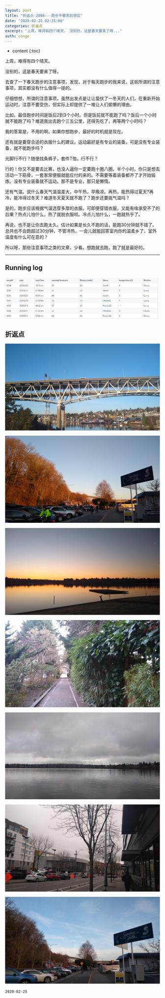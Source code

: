 ```yaml
---
layout: post
title: "折返点-2008---跑步不要思前想后"
date: "2020-02-25 02:25:00"
categories: 折返点
excerpt: "上周，难得有四个晴天。 没别的，这是春天要来了呀..."
auth: conge
---
```

* content
{:toc}

上周，难得有四个晴天。

没别的，这是春天要来了呀。

去查了一下春天跑步的注意事项，发现，对于每天跑步的我来说，这些所谓的注意事项，其实都没有什么值得一提的。

仔细想想，所谓的注意事项，虽然出发点是让让蛰伏了一冬天的人们，在重新开始运动时，注意不要受伤，但实际上却提供了一堆让人们偷懒的理由。

比如，最佳跑步时间是饭后2到3个小时。但是饭前就不能跑了吗？饭后一个小时就不能跑了吗？难道我出去跑个三五公里，还得先吃了，再等两个小时吗？

我的答案是，不用的啊。如果你想跑步，最好的时机就是现在。

还有就是要穿合适的衣服什么的建议。运动最好是有专业的装备。可是没有专业装备，就不能跑步吗？

光脚行不行？随便找条裤子，套件T恤，行不行？

行的！你又不是要去比赛，也没人逼你一定要跑十圈八圈，半个小时。你只是想去活动一下筋骨，一套家常便服就能应付的来的。不需要等着装备都齐了才开始锻炼。没有专业装备就不运动，那不是专业，那只是懒惰。

还有气温。说什么春天气温温差大，中午热，早晚凉。再热，能热得过夏天?再冷，能冷得过冬天？难道冬天夏天就不跑了？跑步还要挑气温吗？

是的，跑步应该根据气温选穿多厚的衣服。可即便穿错衣服，又能有啥承受不了的后果？热点儿怕什么，热了就脱衣服呗。冷点儿怕什么，一跑就热乎了。

再说，也不是让你去跑太久。估计如果是长久不跑的话，能跑30分钟就不错了。总共也不会跑超过30分钟，不管冷热，一会儿就能回答室内你的温柔乡了，室外温度有什么可在意的？

所以呀，那些注意事项之类的文章，少看。想跑就去跑，跑了就是最好的。

-----

## Running log
![Running log week 08，2020](/assets/images/折返点/118382-52d47f9877258daf.png)


## 折返点
![20200220.jpg](/assets/images/折返点/118382-7ced7166d2437365.jpg)

![20200219.jpg](/assets/images/折返点/118382-039c3c6a12eb8575.jpg)

![20200218.jpg](/assets/images/折返点/118382-8fc4541658236471.jpg)

![20200217.jpg](/assets/images/折返点/118382-6b39b3f476752772.jpg)

![20200216.jpg](/assets/images/折返点/118382-9dd5878d19c5d36b.jpg)

![20200222.jpg](/assets/images/折返点/118382-ed0a8b56ab37af2c.jpg)

![20200221.jpg](/assets/images/折返点/118382-2cbfe0cc3efcc635.jpg)


```
2020-02-25
```
